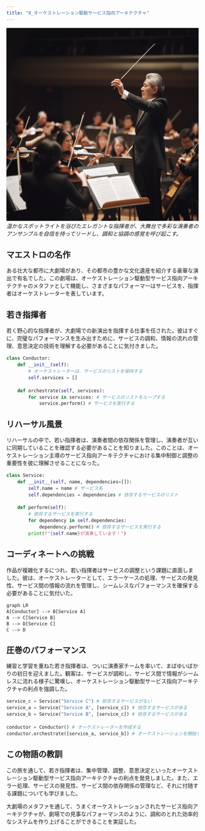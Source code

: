 ```yaml
---
title: "8_オーケストレーション駆動サービス指向アーキテクチャ"
---
```


![](/images/20230329_software_architecture/8_orchestration_driven.png)
*温かなスポットライトを浴びたエレガントな指揮者が、大舞台で多彩な演奏者のアンサンブルを自信を持ってリードし、調和と協調の感覚を呼び起こす。*

## マエストロの名作
ある壮大な都市に大劇場があり、その都市の豊かな文化遺産を紹介する豪華な演出で有名でした。この劇場は、オーケストレーション駆動型サービス指向アーキテクチャのメタファとして機能し、さまざまなパフォーマーはサービスを、指揮者はオーケストレーターを表しています。

## 若き指揮者
若く野心的な指揮者が、大劇場での新演出を指揮する仕事を任された。彼はすぐに、完璧なパフォーマンスを生み出すために、サービスの調和、情報の流れの管理、意思決定の技術を理解する必要があることに気付きました。

```python
class Conductor:
    def __init__(self):
        # オーケストレーターは、サービスのリストを保持する
        self.services = []

    def orchestrate(self, services):
        for service in services: # サービスのリストをループする
            service.perform() # サービスを実行する
``` 
## リハーサル風景
リハーサルの中で、若い指揮者は、演奏者間の依存関係を管理し、演奏者が互いに同期していることを確認する必要があることを知りました。このことは、オーケストレーション主導のサービス指向アーキテクチャにおける集中制御と調整の重要性を彼に理解させることになった。

```python
class Service:
    def __init__(self, name, dependencies=[]):
        self.name = name # サービス名
        self.dependencies = dependencies # 依存するサービスのリスト

    def perform(self):
        # 依存するサービスを実行する
        for dependency in self.dependencies:
            dependency.perform() # 依存するサービスを実行する
        print(f"{self.name}が演奏しています！")
```
## コーディネートへの挑戦
作品が複雑化するにつれ、若い指揮者はサービスの調整という課題に直面しました。彼は、オーケストレーターとして、エラーケースの処理、サービスの発見性、サービス間の情報の流れを管理し、シームレスなパフォーマンスを確保する必要があることに気付いた。

```mermaid
graph LR
A[Conductor] --> B[Service A]
A --> C[Service B]
B --> D[Service C]
C --> D
```
## 圧巻のパフォーマンス
練習と学習を重ねた若き指揮者は、ついに演奏家チームを率いて、まばゆいばかりの初日を迎えました。観客は、サービスが調和し、サービス間で情報がシームレスに流れる様子に驚嘆し、オーケストレーション駆動型サービス指向アーキテクチャの利点を強調した。

```python
service_c = Service("Service C") # 依存するサービスがない
service_a = Service("Service A", [service_c]) # 依存するサービスがある
service_b = Service("Service B", [service_c]) # 依存するサービスがある

conductor = Conductor() # オーケストレーターを作成する
conductor.orchestrate([service_a, service_b]) # オーケストレーションを開始する
```
## この物語の教訓
この旅を通して、若き指揮者は、集中管理、調整、意思決定といったオーケストレーション駆動型サービス指向アーキテクチャの利点を発見しました。また、エラー処理、サービスの発見性、サービス間の依存関係の管理など、それに付随する課題についても学びました。

大劇場のメタファを通して、うまくオーケストレーションされたサービス指向アーキテクチャが、劇場での見事なパフォーマンスのように、調和のとれた効率的なシステムを作り上げることができることを実証した。
